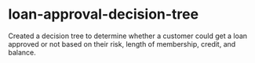 # loan-approval-decision-tree
Created a decision tree to determine whether a customer could get a loan approved or not based on their risk, length of membership, credit, and balance.
